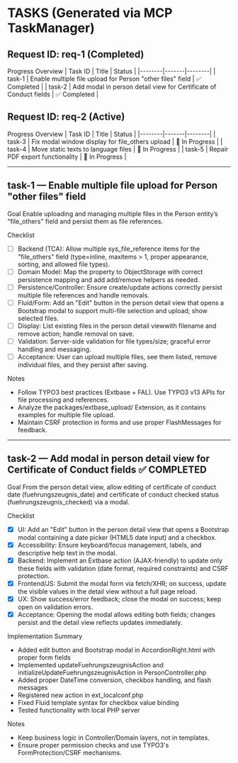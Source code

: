 # TASKS (Generated via MCP TaskManager)

## Request ID: req-1 (Completed)

Progress Overview
| Task ID | Title | Status |
|--------|-------|--------|
| task-1 | Enable multiple file upload for Person "other files" field | ✅ Completed |
| task-2 | Add modal in person detail view for Certificate of Conduct fields | ✅ Completed |

## Request ID: req-2 (Active)

Progress Overview
| Task ID | Title | Status |
|--------|-------|--------|
| task-3 | Fix modal window display for file_others upload | 🔄 In Progress |
| task-4 | Move static texts to language files | 🔄 In Progress |
| task-5 | Repair PDF export functionality | 🔄 In Progress |

---

## task-1 — Enable multiple file upload for Person "other files" field

Goal
Enable uploading and managing multiple files in the Person entity’s "file_others" field and persist them as file references.

Checklist
- [ ] Backend (TCA): Allow multiple sys_file_reference items for the "file_others" field (type=inline, maxitems > 1, proper appearance, sorting, and allowed file types).
- [ ] Domain Model: Map the property to ObjectStorage<FileReference> with correct persistence mapping and add add/remove helpers as needed.
- [ ] Persistence/Controller: Ensure create/update actions correctly persist multiple file references and handle removals.
- [ ] Fluid/Form: Add an "Edit" button in the person detail view that opens a Bootstrap modal to support multi-file selection and upload; show selected files.
- [ ] Display: List existing files in the person detail viewwith filename and remove action; handle removal on save.
- [ ] Validation: Server-side validation for file types/size; graceful error handling and messaging.
- [ ] Acceptance: User can upload multiple files, see them listed, remove individual files, and they persist after saving.

Notes
- Follow TYPO3 best practices (Extbase + FAL). Use TYPO3 v13 APIs for file processing and references.
- Analyze the packages/extbase_upload/ Extension, as it contains examples for multiple file upload.
- Maintain CSRF protection in forms and use proper FlashMessages for feedback.

---

## task-2 — Add modal in person detail view for Certificate of Conduct fields ✅ COMPLETED

Goal
From the person detail view, allow editing of certificate of conduct date (fuehrungszeugnis_date) and certificate of conduct checked status (fuehrungszeugnis_checked) via a modal.

Checklist
- [x] UI: Add an "Edit" button in the person detail view that opens a Bootstrap modal containing a date picker (HTML5 date input) and a checkbox.
- [x] Accessibility: Ensure keyboard/focus management, labels, and descriptive help text in the modal.
- [x] Backend: Implement an Extbase action (AJAX-friendly) to update only these fields with validation (date format, required constraints) and CSRF protection.
- [x] Frontend/JS: Submit the modal form via fetch/XHR; on success, update the visible values in the detail view without a full page reload.
- [x] UX: Show success/error feedback; close the modal on success; keep open on validation errors.
- [x] Acceptance: Opening the modal allows editing both fields; changes persist and the detail view reflects updates immediately.

Implementation Summary
- Added edit button and Bootstrap modal in AccordionRight.html with proper form fields
- Implemented updateFuehrungszeugnisAction and initializeUpdateFuehrungszeugnisAction in PersonController.php
- Added proper DateTime conversion, checkbox handling, and flash messages
- Registered new action in ext_localconf.php
- Fixed Fluid template syntax for checkbox value binding
- Tested functionality with local PHP server

Notes
- Keep business logic in Controller/Domain layers, not in templates.
- Ensure proper permission checks and use TYPO3's FormProtection/CSRF mechanisms.
